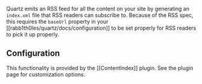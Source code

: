 Quartz emits an RSS feed for all the content on your site by generating an `index.xml` file that RSS readers can subscribe to. Because of the RSS spec, this requires the `baseUrl` property in your [[rabb1th0les/quartz/docs/configuration]] to be set properly for RSS readers to pick it up properly.

## Configuration

This functionality is provided by the [[ContentIndex]] plugin. See the plugin page for customization options.

